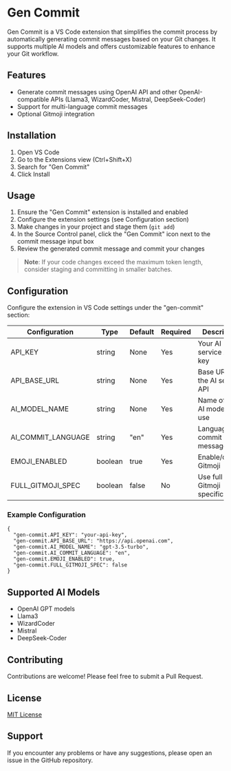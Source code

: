 # Gen Commit

Gen Commit is a VS Code extension that simplifies the commit process by automatically generating commit messages based on your Git changes. It supports multiple AI models and offers customizable features to enhance your Git workflow.

## Features

- Generate commit messages using OpenAI API and other OpenAI-compatible APIs (Llama3, WizardCoder, Mistral, DeepSeek-Coder)
- Support for multi-language commit messages
- Optional Gitmoji integration

## Installation

1. Open VS Code
2. Go to the Extensions view (Ctrl+Shift+X)
3. Search for "Gen Commit"
4. Click Install

## Usage

1. Ensure the "Gen Commit" extension is installed and enabled
2. Configure the extension settings (see Configuration section)
3. Make changes in your project and stage them (`git add`)
4. In the Source Control panel, click the "Gen Commit" icon next to the commit message input box
5. Review the generated commit message and commit your changes

> **Note**: If your code changes exceed the maximum token length, consider staging and committing in smaller batches.

## Configuration

Configure the extension in VS Code settings under the "gen-commit" section:

| Configuration      | Type    | Default | Required | Description |
|--------------------|---------|---------|----------|-------------|
| API_KEY            | string  | None    | Yes      | Your AI service API key |
| API_BASE_URL       | string  | None    | Yes      | Base URL for the AI service API |
| AI_MODEL_NAME      | string  | None    | Yes      | Name of the AI model to use |
| AI_COMMIT_LANGUAGE | string  | "en"    | Yes      | Language for commit messages |
| EMOJI_ENABLED      | boolean | true    | Yes      | Enable/disable Gitmoji |
| FULL_GITMOJI_SPEC  | boolean | false   | No       | Use full Gitmoji specification |


   ### Example Configuration

    {
      "gen-commit.API_KEY": "your-api-key",
      "gen-commit.API_BASE_URL": "https://api.openai.com",
      "gen-commit.AI_MODEL_NAME": "gpt-3.5-turbo",
      "gen-commit.AI_COMMIT_LANGUAGE": "en",
      "gen-commit.EMOJI_ENABLED": true,
      "gen-commit.FULL_GITMOJI_SPEC": false
    }





## Supported AI Models

- OpenAI GPT models
- Llama3
- WizardCoder
- Mistral
- DeepSeek-Coder

## Contributing

Contributions are welcome! Please feel free to submit a Pull Request.

## License

[MIT License](LICENSE)

## Support

If you encounter any problems or have any suggestions, please open an issue in the GitHub repository.
